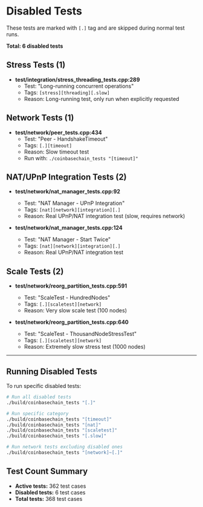 # Disabled Tests

These tests are marked with `[.]` tag and are skipped during normal test runs.

**Total: 6 disabled tests**

## Stress Tests (1)

- **test/integration/stress_threading_tests.cpp:289**
  - Test: "Long-running concurrent operations"
  - Tags: `[stress][threading][.slow]`
  - Reason: Long-running test, only run when explicitly requested

## Network Tests (1)

- **test/network/peer_tests.cpp:434**
  - Test: "Peer - HandshakeTimeout"
  - Tags: `[.][timeout]`
  - Reason: Slow timeout test
  - Run with: `./coinbasechain_tests "[timeout]"`

## NAT/UPnP Integration Tests (2)

- **test/network/nat_manager_tests.cpp:92**
  - Test: "NAT Manager - UPnP Integration"
  - Tags: `[nat][network][integration][.]`
  - Reason: Real UPnP/NAT integration test (slow, requires network)

- **test/network/nat_manager_tests.cpp:124**
  - Test: "NAT Manager - Start Twice"
  - Tags: `[nat][network][integration][.]`
  - Reason: Real UPnP/NAT integration test

## Scale Tests (2)

- **test/network/reorg_partition_tests.cpp:591**
  - Test: "ScaleTest - HundredNodes"
  - Tags: `[.][scaletest][network]`
  - Reason: Very slow scale test (100 nodes)

- **test/network/reorg_partition_tests.cpp:640**
  - Test: "ScaleTest - ThousandNodeStressTest"
  - Tags: `[.][scaletest][network]`
  - Reason: Extremely slow stress test (1000 nodes)

---

## Running Disabled Tests

To run specific disabled tests:

```bash
# Run all disabled tests
./build/coinbasechain_tests "[.]"

# Run specific category
./build/coinbasechain_tests "[timeout]"
./build/coinbasechain_tests "[nat]"
./build/coinbasechain_tests "[scaletest]"
./build/coinbasechain_tests "[.slow]"

# Run network tests excluding disabled ones
./build/coinbasechain_tests "[network]~[.]"
```

## Test Count Summary

- **Active tests:** 362 test cases
- **Disabled tests:** 6 test cases
- **Total tests:** 368 test cases
